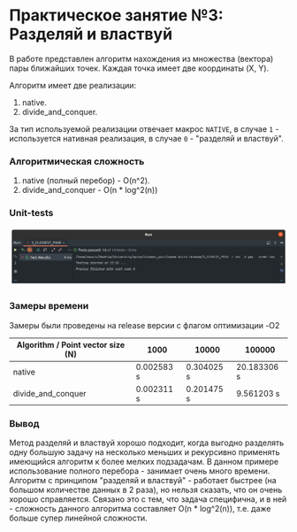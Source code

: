 # Практическое занятие №3: Разделяй и властвуй

В работе представлен алгоритм нахождения из множества (вектора) пары ближайших точек. Каждая точка имеет две координаты
(X, Y).


Алгоритм имеет две реализации:

1) native.
2) divide_and_conquer.

За тип используемой реализации отвечает макрос `NATIVE`, в случае `1` - используется нативная реализация,
в случае `0` - "разделяй и властвуй".

### Алгоритмическая сложность

1) native (полный перебор) - O(n^2).
2) divide_and_conquer - O(n * log^2(n))

### Unit-tests

![unit-tests](./images/unit_tests.png)

### Замеры времени

Замеры были проведены на release версии с флагом оптимизации -O2

| Algorithm / Point vector size (N) | 1000       | 10000      | 100000      |
|-----------------------------------|------------|------------|-------------|
| native                            | 0.002583 s | 0.304025 s | 20.183306 s | 
| divide_and_conquer                | 0.002311 s | 0.201475 s | 9.561203 s  | 

### Вывод

Метод разделяй и властвуй хорошо подходит, когда выгодно разделять одну большую задачу на несколько меньших и
рекурсивно применять имеющийся алгоритм к более мелких подзадачам. В данном примере использование полного перебора - 
занимает очень много времени. Алгоритм с принципом "разделяй и властвуй" - работает быстрее (на большом количестве 
данных в 2 раза), но нельзя сказать, что он очень хорошо справляется. Связано это с тем, что задача специфична, и в 
ней - сложность данного алгоритма составляет O(n * log^2(n)), т.е. даже больше супер линейной сложности.
